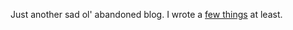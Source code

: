 Just another sad ol' abandoned blog. I wrote a [few things](https://github.com/ryonlife/ryonlife.com/tree/master/content/pages) at least.
